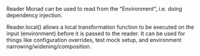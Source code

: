 Reader Monad can be used to read from the "Environment", i.e. doing dependency injection.

Reader.local() allows a local transformation function to be executed on the input (environment) before it is passed to the reader. It can be used for things like configuration overrides, test mock setup, and environment narrowing/widening/composition.


